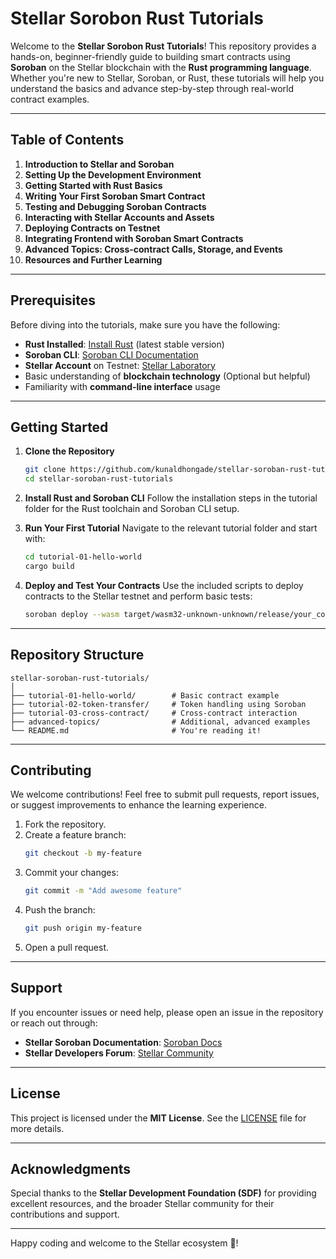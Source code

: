 # Stellar Sorobon Rust Tutorials

Welcome to the **Stellar Sorobon Rust Tutorials**! This repository provides a hands-on, beginner-friendly guide to building smart contracts using **Soroban** on the Stellar blockchain with the **Rust programming language**. Whether you're new to Stellar, Soroban, or Rust, these tutorials will help you understand the basics and advance step-by-step through real-world contract examples.

---

## Table of Contents

1. **Introduction to Stellar and Soroban**
2. **Setting Up the Development Environment**
3. **Getting Started with Rust Basics**
4. **Writing Your First Soroban Smart Contract**
5. **Testing and Debugging Soroban Contracts**
6. **Interacting with Stellar Accounts and Assets**
7. **Deploying Contracts on Testnet**
8. **Integrating Frontend with Soroban Smart Contracts**
9. **Advanced Topics: Cross-contract Calls, Storage, and Events**
10. **Resources and Further Learning**

---

## Prerequisites

Before diving into the tutorials, make sure you have the following:

- **Rust Installed**: [Install Rust](https://www.rust-lang.org/tools/install) (latest stable version)
- **Soroban CLI**: [Soroban CLI Documentation](https://soroban.stellar.org/docs/cli)
- **Stellar Account** on Testnet: [Stellar Laboratory](https://laboratory.stellar.org/#account-creator?network=test)
- Basic understanding of **blockchain technology** (Optional but helpful)
- Familiarity with **command-line interface** usage

---

## Getting Started

1. **Clone the Repository**

   ```bash
   git clone https://github.com/kunaldhongade/stellar-soroban-rust-tutorials.git
   cd stellar-soroban-rust-tutorials
   ```

2. **Install Rust and Soroban CLI**
   Follow the installation steps in the tutorial folder for the Rust toolchain and Soroban CLI setup.

3. **Run Your First Tutorial**
   Navigate to the relevant tutorial folder and start with:

   ```bash
   cd tutorial-01-hello-world
   cargo build
   ```

4. **Deploy and Test Your Contracts**
   Use the included scripts to deploy contracts to the Stellar testnet and perform basic tests:
   ```bash
   soroban deploy --wasm target/wasm32-unknown-unknown/release/your_contract.wasm
   ```

---

## Repository Structure

```
stellar-soroban-rust-tutorials/
│
├── tutorial-01-hello-world/        # Basic contract example
├── tutorial-02-token-transfer/     # Token handling using Soroban
├── tutorial-03-cross-contract/     # Cross-contract interaction
├── advanced-topics/                # Additional, advanced examples
└── README.md                       # You're reading it!
```

---

## Contributing

We welcome contributions! Feel free to submit pull requests, report issues, or suggest improvements to enhance the learning experience.

1. Fork the repository.
2. Create a feature branch:
   ```bash
   git checkout -b my-feature
   ```
3. Commit your changes:
   ```bash
   git commit -m "Add awesome feature"
   ```
4. Push the branch:
   ```bash
   git push origin my-feature
   ```
5. Open a pull request.

---

## Support

If you encounter issues or need help, please open an issue in the repository or reach out through:

- **Stellar Soroban Documentation**: [Soroban Docs](https://soroban.stellar.org/docs)
- **Stellar Developers Forum**: [Stellar Community](https://community.stellar.org/)

---

## License

This project is licensed under the **MIT License**. See the [LICENSE](LICENSE) file for more details.

---

## Acknowledgments

Special thanks to the **Stellar Development Foundation (SDF)** for providing excellent resources, and the broader Stellar community for their contributions and support.

---

Happy coding and welcome to the Stellar ecosystem 🚀!
